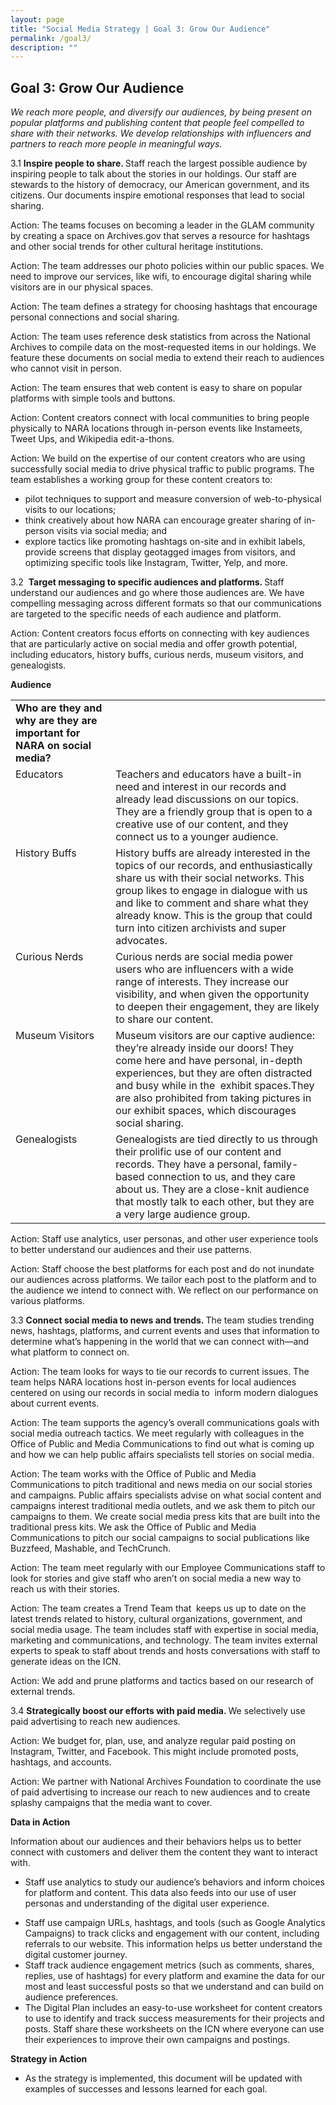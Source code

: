 ```yaml
---
layout: page
title: "Social Media Strategy | Goal 3: Grow Our Audience"
permalink: /goal3/
description: ""
---
```



## Goal 3: Grow Our Audience

<em>We reach more people, and diversify our audiences, by being present on popular platforms and publishing content that people feel compelled to share with their networks. We develop relationships with influencers and partners to reach more people in meaningful ways.</em>&nbsp; &nbsp; &nbsp;

3.1 <strong>Inspire people to share. </strong>Staff reach the largest possible audience by inspiring people to talk about the stories in our holdings. Our staff are stewards to the history of democracy, our American government, and its citizens. Our documents inspire emotional responses that lead to social sharing.

Action: The teams focuses on becoming a leader in the GLAM community by creating a space on Archives.gov that serves a resource for hashtags and other social trends for other cultural heritage institutions.

Action: The team addresses our photo policies within our public spaces. We need to improve our services, like wifi, to encourage digital sharing while visitors are in our physical spaces.

Action: The team defines a strategy for choosing hashtags that encourage personal connections and social sharing.

Action: The team uses reference desk statistics from across the National Archives to compile data on the most-requested items in our holdings. We feature these documents on social media to extend their reach to audiences who cannot visit in person.

Action: The team ensures that web content is easy to share on popular platforms with simple tools and buttons.

Action: Content creators connect with local communities to bring people physically to NARA locations through in-person events like Instameets, Tweet Ups, and Wikipedia edit-a-thons.

Action: We build on the expertise of our content creators who are using successfully social media to drive physical traffic to public programs. The team establishes a working group for these content creators to:

<ul>
  <li>
  pilot techniques to support and measure conversion of web-to-physical visits to our locations;
  </li>
  <li>
  think creatively about how NARA can encourage greater sharing of in-person visits via social media; and
  </li>
  <li>
  explore tactics like promoting hashtags on-site and in exhibit labels, provide screens that display geotagged images from visitors, and optimizing specific tools like Instagram, Twitter, Yelp, and more.
  </li>
</ul>

3.2 &nbsp;<strong>Target messaging to specific audiences and platforms. </strong>Staff understand our audiences and go where those audiences are. We have compelling messaging across different formats so that our communications are targeted to the specific needs of each audience and platform.

Action: Content creators focus efforts on connecting with key audiences that are particularly active on social media and offer growth potential, including educators, history buffs, curious nerds, museum visitors, and genealogists.

<strong>Audience</strong>

<div>
<table>
  <tbody>
    <tr>
      <td style="vertical-align:top">
      <strong>Who are they and why are they are important for NARA on social media?</strong>
      </td>
    </tr>
    <tr>
      <td style="vertical-align:top">
      Educators
      </td>
      <td style="vertical-align:top">
      Teachers and educators have a built-in need and interest in our records and already lead discussions on our topics. They are a friendly group that is open to a creative use of our content, and they connect us to a younger audience.
      </td>
    </tr>
    <tr>
      <td style="vertical-align:top">
      History Buffs
      </td>
      <td style="vertical-align:top">
      History buffs are already interested in the topics of our records, and enthusiastically share us with their social networks. This group likes to engage in dialogue with us and like to comment and share what they already know. This is the group that could turn into citizen archivists and super advocates.
      </td>
    </tr>
    <tr>
      <td style="vertical-align:top">
      Curious Nerds
      </td>
      <td style="vertical-align:top">
      Curious nerds are social media power users who are influencers with a wide range of interests. They increase our visibility, and when given the opportunity to deepen their engagement, they are likely to share our content.
      </td>
    </tr>
    <tr>
      <td style="vertical-align:top">
      Museum Visitors
      </td>
      <td style="vertical-align:top">
      Museum visitors are our captive audience: they’re already inside our doors! They come here and have personal, in-depth experiences, but they are often distracted and busy while in the &nbsp;exhibit spaces.They are also prohibited from taking pictures in our exhibit spaces, which discourages social sharing.
      </td>
    </tr>
    <tr>
      <td style="vertical-align:top">
      Genealogists
      </td>
      <td style="vertical-align:top">
      Genealogists are tied directly to us through their prolific use of our content and records. They have a personal, family-based connection to us, and they care about us. They are a close-knit audience that mostly talk to each other, but they are a very large audience group.
      </td>
    </tr>
  </tbody>
</table>
</div>

Action: Staff use analytics, user personas, and other user experience tools to better understand our audiences and their use patterns.

Action: Staff choose the best platforms for each post and do not inundate our audiences across platforms. We tailor each post to the platform and to the audience we intend to connect with. We reflect on our performance on various platforms.

3.3 <strong>Connect social media to news and trends. </strong>The team studies trending news, hashtags, platforms, and current events and uses that information to determine what’s happening in the world that we can connect with<em>—</em>and what platform to connect on.

Action: The team looks for ways to tie our records to current issues. The team helps NARA locations host in-person events for local audiences centered on using our records in social media to &nbsp;inform modern dialogues about current events.

Action: The team supports the agency’s overall communications goals with social media outreach tactics. We meet regularly with colleagues in the Office of Public and Media Communications to find out what is coming up and how we can help public affairs specialists tell stories on social media.

Action: The team works with the Office of Public and Media Communications to pitch traditional and news media on our social stories and campaigns. Public affairs specialists advise on what social content and campaigns interest traditional media outlets, and we ask them to pitch our campaigns to them. We create social media press kits that are built into the traditional press kits. We ask the Office of Public and Media Communications to pitch our social campaigns to social publications like Buzzfeed, Mashable, and TechCrunch.

Action: The team meet regularly with our Employee Communications staff to look for stories and give staff who aren’t on social media a new way to reach us with their stories.

Action: The team creates a Trend Team that &nbsp;keeps us up to date on the latest trends related to history, cultural organizations, government, and social media usage. The team includes staff with expertise in social media, marketing and communications, and technology. The team invites external experts to speak to staff about trends and hosts conversations with staff to generate ideas on the ICN.

Action: We add and prune platforms and tactics based on our research of external trends.

3.4 <strong>Strategically boost our efforts with paid media. </strong>We selectively use paid advertising to reach new audiences.

Action: We budget for, plan, use, and analyze regular paid posting on Instagram, Twitter, and Facebook. This might include promoted posts, hashtags, and accounts.

Action: We partner with National Archives Foundation to coordinate the use of paid advertising to increase our reach to new audiences and to create splashy campaigns that the media want to cover.

<strong>Data in Action</strong>

Information about our audiences and their behaviors helps us to better connect with customers and deliver them the content they want to interact with.

<ul>
  <li>
  Staff use analytics to study our audience’s behaviors and inform choices for platform and content. This data also feeds into our use of user personas and understanding of the digital user experience.
  </li>
</ul>

<ul>
  <li>
  Staff use campaign URLs, hashtags, and tools (such as Google Analytics Campaigns) to track clicks and engagement with our content, including referrals to our website. This information helps us better understand the digital customer journey.
  </li>
  <li>
  Staff track audience engagement metrics (such as comments, shares, replies, use of hashtags) for every platform and examine the data for our most and least successful posts so that we understand and can build on audience preferences.
  </li>
  <li>
  The Digital Plan includes an easy-to-use worksheet for content creators to use to identify and track success measurements for their projects and posts. Staff share these worksheets on the ICN where everyone can use their experiences to improve their own campaigns and postings.
  </li>
</ul>

<strong>Strategy in Action</strong>

<ul>
  <li>As the strategy is implemented, this document will be updated with examples of successes and lessons learned for each goal.</li>
</ul>
